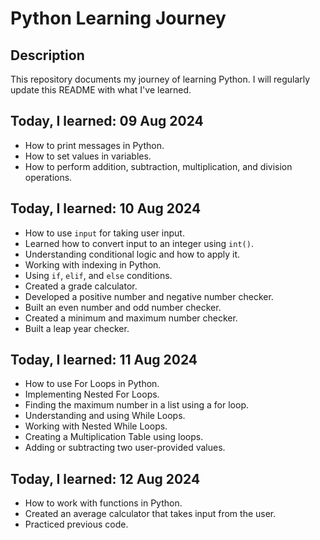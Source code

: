 # Python Learning Journey

## Description
This repository documents my journey of learning Python. I will regularly update this README with what I've learned.

## Today, I learned: 09 Aug 2024
- How to print messages in Python.
- How to set values in variables.
- How to perform addition, subtraction, multiplication, and division operations.

## Today, I learned: 10 Aug 2024
- How to use `input` for taking user input.
- Learned how to convert input to an integer using `int()`.
- Understanding conditional logic and how to apply it.
- Working with indexing in Python.
- Using `if`, `elif`, and `else` conditions.
- Created a grade calculator.
- Developed a positive number and negative number checker.
- Built an even number and odd number checker.
- Created a minimum and maximum number checker.
- Built a leap year checker.

## Today, I learned: 11 Aug 2024
- How to use For Loops in Python.
- Implementing Nested For Loops.
- Finding the maximum number in a list using a for loop.
- Understanding and using While Loops.
- Working with Nested While Loops.
- Creating a Multiplication Table using loops.
- Adding or subtracting two user-provided values.

## Today, I learned: 12 Aug 2024
- How to work with functions in Python.
- Created an average calculator that takes input from the user.
- Practiced previous code.